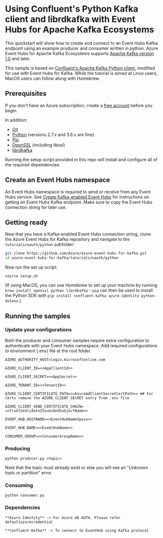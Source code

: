 # Using Confluent's Python Kafka client and librdkafka with Event Hubs for Apache Kafka Ecosystems

This quickstart will show how to create and connect to an Event Hubs Kafka endpoint using an example producer and consumer written in python. Azure Event Hubs for Apache Kafka Ecosystems supports [Apache Kafka version 1.0](https://kafka.apache.org/10/documentation.html) and later.

This sample is based on [Confluent's Apache Kafka Python client](https://github.com/confluentinc/confluent-kafka-python), modified for use with Event Hubs for Kafka.  While the tutorial is aimed at Linux users, MacOS users can follow along with Homebrew.

## Prerequisites

If you don't have an Azure subscription, create a [free account](https://azure.microsoft.com/free/?ref=microsoft.com&utm_source=microsoft.com&utm_medium=docs&utm_campaign=visualstudio) before you begin.

In addition:

* [Git](https://www.git-scm.com/downloads)
* [Python](https://www.python.org/downloads/) (versions 2.7.x and 3.6.x are fine)
* [Pip](https://pypi.org/project/pip/)
* [OpenSSL](https://www.openssl.org/) (including libssl)
* [librdkafka](https://github.com/edenhill/librdkafka)

Running the setup script provided in this repo will install and configure all of the required dependencies.

## Create an Event Hubs namespace

An Event Hubs namespace is required to send or receive from any Event Hubs service. See [Create Kafka-enabled Event Hubs](https://docs.microsoft.com/azure/event-hubs/event-hubs-create-kafka-enabled) for instructions on getting an Event Hubs Kafka endpoint. Make sure to copy the Event Hubs connection string for later use.

## Getting ready

Now that you have a Kafka-enabled Event Hubs connection string, clone the Azure Event Hubs for Kafka repository and navigate to the `tutorials/oauth/python` subfolder:

```bash
git clone https://github.com/Azure/azure-event-hubs-for-kafka.git
cd azure-event-hubs-for-kafka/tutorials/oauth/python
```

Now run the set up script:

```shell
source setup.sh
```

(If using MacOS, you can use Homebrew to set up your machine by running `brew install openssl python librdkafka` - `pip` can then be used to install the Python SDK with `pip install confluent-kafka azure-identity python-dotenv`.)

## Running the samples

### Update your configurations

Both the producer and consumer samples require extra configuration to authenticate with your Event Hubs namespace. Add required configurations to environment (.env) file at the root folder.

    AZURE_AUTHORITY_HOST=login.microsoftonline.com

    AZURE_CLIENT_ID=<<AppClientId>>

    AZURE_CLIENT_SECRET=<<AppSecret>>

    AZURE_TENANT_ID=<<TenantID>>

    AZURE_CLIENT_CERTIFICATE_PATH=<<AzureAdClientSecretCertPath>> ## For Certs remove the AZURE_CLIENT_SECRET entry from .env file
    
    AZURE_CLIENT_SEND_CERTIFICATE_CHAIN=<<TrueToValidateISsuesAndSubjectName>>
  
    EVENT_HUB_HOSTNAME=<<EventHubNameSpace>>

    EVENT_HUB_NAME=<<EvemtHubName>>

    CONSUMER_GROUP=<<ConsumerGroupName>>

### Producing
 
```shell 
python producer.py <topic>
```

Note that the topic must already exist or else you will see an "Unknown topic or partition" error.

### Consuming

```shell
python consumer.py 
```

### Dependencies

    **Azure.Identity** -> For Azure AD AUTH. Please refer defaultazurecredential

    **Confluent-Kafka** -> To connect to EventHub using Kafka protocol

